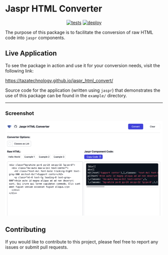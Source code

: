 # Jaspr HTML Converter

<p align="center">
  <a href="https://github.com/tazatechnology/jaspr_html_convert/actions/workflows/tests.yaml"><img src="https://img.shields.io/github/actions/workflow/status/tazatechnology/jaspr_html_convert/tests.yaml?branch=main&label=tests&labelColor=333940&logo=github" alt="tests"></a>
  <a href="https://github.com/tazatechnology/jaspr_html_convert/actions/workflows/deploy.yaml"><img src="https://img.shields.io/github/actions/workflow/status/tazatechnology/jaspr_html_convert/deploy.yaml?branch=main&label=deploy&labelColor=333940&logo=github" alt="deploy"></a>
</p>

The purpose of this package is to facilitate the conversion of raw HTML code into `jaspr` components.

## Live Application

To see the package in action and use it for your conversion needs, visit the following link:

https://tazatechnology.github.io/jaspr_html_convert/

Source code for the application (written using `jaspr`) that demonstrates the use of this package can be found in the `example/` directory. 

----------------

### Screenshot

![Screenshot](/assets/app_screenshot.png)

## Contributing

If you would like to contribute to this project, please feel free to report any issues or submit pull requests.